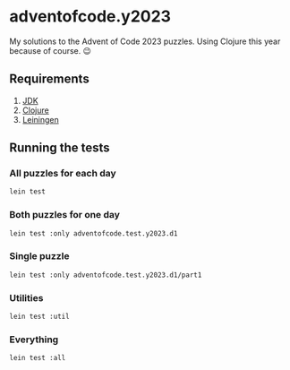 # adventofcode.y2023

My solutions to the Advent of Code 2023 puzzles. Using Clojure this year because of course. 😉

## Requirements

1. [JDK](https://adoptium.net/)
2. [Clojure](https://clojure.org/)
3. [Leiningen](https://leiningen.org/)

## Running the tests

### All puzzles for each day

```sh
lein test
```

### Both puzzles for one day

```sh
lein test :only adventofcode.test.y2023.d1
```

### Single puzzle

```sh
lein test :only adventofcode.test.y2023.d1/part1
```

### Utilities

```sh
lein test :util
```

### Everything

```sh
lein test :all
```

